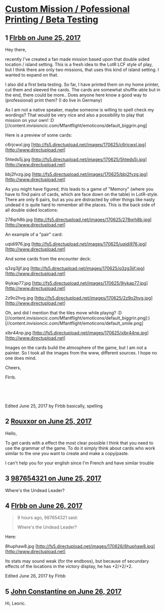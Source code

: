 # [Custom Mission / Pofessional Printing / Beta Testing](https://community.fantasyflightgames.com/topic/252842-custom-mission-pofessional-printing-beta-testing/)

## 1 [Flrbb on June 25, 2017](https://community.fantasyflightgames.com/topic/252842-custom-mission-pofessional-printing-beta-testing/?do=findComment&comment=2852346)

Hey there,

recently I've created a fan made mission based upon that double sided location / island setting. This is a fresh idea to the LotR LCF style of play, but I think there are only two missions, that uses this kind of island setting. I wanted to expand on that.

I also did a first beta testing. So far, I have printed them on my home printer, cut them and sleeved the cards. The cards are somewhat shuffle-able but in the end, there could be more.. Does anyone here know a good way to (professional) print them? (I do live in Germany)

As I am not a native speaker, maybe someone is willing to spell check my wordings? That would be very nice and also a possibility to play that mission on your own! :D [//content.invisioncic.com/Mfantflight/emoticons/default_biggrin.png]

Here is a preview of some cards:

c6rjcwxl.jpg [http://fs5.directupload.net/images/170625/c6rjcwxl.jpg] [http://www.directupload.net]

5hteds5j.jpg [http://fs5.directupload.net/images/170625/5hteds5j.jpg] [http://www.directupload.net]

bbj2fvzg.jpg [http://fs5.directupload.net/images/170625/bbj2fvzg.jpg] [http://www.directupload.net]

As you might have figured, this leads to a game of "Memory" (where you have to find pairs of cards, which are face down on the table) in LotR-style. There are only 6 pairs, but as you are distracted by other things like nasty undead it is quite hard to remember all the places. This is the back side of all double sided locations:

278qrh8b.jpg [http://fs5.directupload.net/images/170625/278qrh8b.jpg] [http://www.directupload.net]

An example of a "pair" card:

uqidi976.jpg [http://fs5.directupload.net/images/170625/uqidi976.jpg] [http://www.directupload.net]

And some cards from the encounter deck:

q3zg3jjf.jpg [http://fs5.directupload.net/images/170625/q3zg3jjf.jpg] [http://www.directupload.net]

9iykap77.jpg [http://fs5.directupload.net/images/170625/9iykap77.jpg] [http://www.directupload.net]

2z9o2hvg.jpg [http://fs5.directupload.net/images/170625/2z9o2hvg.jpg] [http://www.directupload.net]

Oh, and did I mention that the tiles move while playng? :D [//content.invisioncic.com/Mfantflight/emoticons/default_biggrin.png]:) [//content.invisioncic.com/Mfantflight/emoticons/default_smile.png]

xlbr44np.jpg [http://fs5.directupload.net/images/170625/xlbr44np.jpg] [http://www.directupload.net]

Images on the cards build the atmosphere of the game, but I am not a painter. So I took all the images from the www, different sources. I hope no one does mind.

Cheers,

Flrrb.

 

 

Edited June 25, 2017 by Flrbb
basically, spelling

## 2 [Rouxxor on June 25, 2017](https://community.fantasyflightgames.com/topic/252842-custom-mission-pofessional-printing-beta-testing/?do=findComment&comment=2852896)

Hello,

To get cards with a effect the most clear possible I think that you need to use the grammar of the game. To do it simply think about cards who work similar to the one you want to create and make a copy/paste.

I can't help you for your english since I'm French and have similar trouble

## 3 [987654321 on June 25, 2017](https://community.fantasyflightgames.com/topic/252842-custom-mission-pofessional-printing-beta-testing/?do=findComment&comment=2852909)

Where's the Undead Leader?

## 4 [Flrbb on June 26, 2017](https://community.fantasyflightgames.com/topic/252842-custom-mission-pofessional-printing-beta-testing/?do=findComment&comment=2853402)

> 9 hours ago, 987654321 said:
> 
> Where's the Undead Leader?

Here:

8huphaw8.jpg [http://fs5.directupload.net/images/170626/8huphaw8.jpg] [http://www.directupload.net]

Its stats may sound weak (for the endboss), but because of secundary effects of the locations in the victory display, he has +2/+2/+2.

Edited June 26, 2017 by Flrbb

## 5 [John Constantine on June 26, 2017](https://community.fantasyflightgames.com/topic/252842-custom-mission-pofessional-printing-beta-testing/?do=findComment&comment=2853425)

Hi, Leoric.

